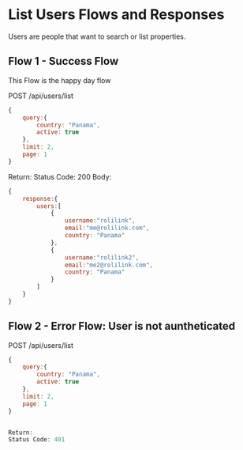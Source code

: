 # List Users Flows and Responses
Users are people that want to search or list properties.

## Flow 1 - Success Flow
This Flow is the happy day flow

POST /api/users/list
```javascript
{
	query:{
		country: "Panama",
		active: true
	},
	limit: 2,
	page: 1
} 
```

Return:
Status Code: 200
Body:
```javascript
{
	response:{
		users:[
			{
				username:"rolilink",
				email:"me@rolilink.com",
				country: "Panama"
			},
			{
				username:"rolilink2",
				email:"me2@rolilink.com",
				country: "Panama"
			}
		]
	}	
} 
```

## Flow 2 - Error Flow: User is not auntheticated

POST /api/users/list
```javascript
{
	query:{
		country: "Panama",
		active: true
	},
	limit: 2,
	page: 1
} 


Return:
Status Code: 401